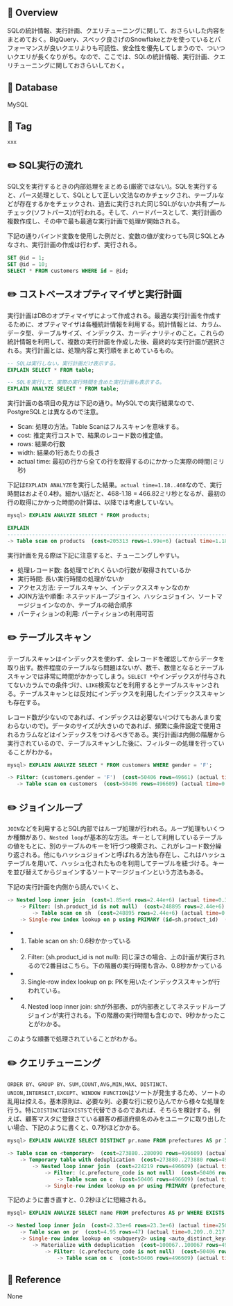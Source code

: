 ## :memo: Overview

SQLの統計情報、実行計画、クエリチューニングに関して、おさらいした内容をまとめておく。BigQuery、スペック良さげのSnowflakeとかを使っているとパフォーマンスが良いクエリよりも可読性、安全性を優先してしまうので、ついついクエリが長くなりがち。なので、ここでは、SQLの統計情報、実行計画、クエリチューニングに関しておさらいしておく。

## :floppy_disk: Database

MySQL

## :bookmark: Tag

`xxx`

## :pencil2: SQL実行の流れ

SQL文を実行するときの内部処理をまとめる(厳密ではない)。SQLを実行すると、パース処理として、SQLとして正しい文法なのかチェックされ、テーブルなどが存在するかをチェックされ、過去に実行された同じSQLがないか共有プールチェック(ソフトパース)が行われる。そして、ハードパースとして、実行計画の複数作成し、その中で最も最適な実行計画で処理が開始される。

下記の通りバインド変数を使用した例だと、変数の値が変わっても同じSQLとみなされ、実行計画の作成は行わず、実行される。

```sql
SET @id = 1;
SET @id = 10;
SELECT * FROM customers WHERE id = @id;
```

## :pencil2: コストベースオプティマイザと実行計画

実行計画はDBのオプティマイザによって作成される。最適な実行計画を作成するために、オプティマイザは各種統計情報を利用する。統計情報とは、カラム、データ型、テーブルサイズ、インデックス、カーディナリティのこと。これらの統計情報を利用して、複数の実行計画を作成した後、最終的な実行計画が選択される。実行計画とは、処理内容と実行順をまとめているもの。

```sql
-- SQLは実行しない。実行計画だけ表示する。
EXPLAIN SELECT * FROM table;

-- SQLを実行して、実際の実行時間を含めた実行計画も表示する。
EXPLAIN ANALYZE SELECT * FROM table;
```

実行計画の各項目の見方は下記の通り。MySQLでの実行結果なので、PostgreSQLとは異なるので注意。

- Scan: 処理の方法。Table Scanはフルスキャンを意味する。
- cost: 推定実行コストで、結果のレコード数の推定値。
- rows: 結果の行数
- width: 結果の1行あたりの長さ
- actual time: 最初の行から全ての行を取得するのにかかった実際の時間(ミリ秒)

下記は`EXPLAIN ANALYZE`を実行した結果。`actual time=1.18..468`なので、実行時間はおよそ0.4秒。細かい話だと、468-1.18 = 466.82ミリ秒となるが、最初の行の取得にかかった時間の計算は、以降では考慮していない。

```sql
mysql> EXPLAIN ANALYZE SELECT * FROM products;

EXPLAIN                                                                                         |
------------------------------------------------------------------------------------------------+
-> Table scan on products  (cost=205313 rows=1.99e+6) (actual time=1.18..468 rows=2e+6 loops=1)¶|
```

実行計画を見る際は下記に注意すると、チューニングしやすい。

- 処理レコード数: 各処理でどれくらいの行数が取得されているか
- 実行時間: 長い実行時間の処理がないか
- アクセス方法: テーブルスキャン、インデックススキャンなのか
- JOIN方法や順番: ネステッドループジョイン、ハッシュジョイン、ソートマージジョインなのか、テーブルの結合順序
- パーティションの利用: パーティションの利用可否

## :pencil2: テーブルスキャン

テーブルスキャンはインデックスを使わず、全レコードを確認してからデータを取り出す。数件程度のテーブルなら問題はないが、数千、数億となるとテーブルスキャンでは非常に時間がかかってしまう。`SELECT *`やインデックスが付与されてないカラムでの条件づけ、`LIKE`検索などを利用するとテーブルスキャンされる。テーブルスキャンとは反対にインデックスを利用したインデックススキャンも存在する。

レコード数が少ないのであれば、インデックスは必要ない(つけてもあんまり変わらないので)。データのサイズが大きいのであれば、頻繁に条件設定で使用されるカラムなどはインデックスをつけるべきである。実行計画は内側の階層から実行されているので、テーブルスキャンした後に、フィルターの処理を行っていることがわかる。

```sql
mysql> EXPLAIN ANALYZE SELECT * FROM customers WHERE gender = 'F';

-> Filter: (customers.gender = 'F')  (cost=50406 rows=49661) (actual time=0.285..298 rows=250065 loops=1)
   -> Table scan on customers  (cost=50406 rows=496609) (actual time=0.198..248 rows=500000 loops=1)
```

## :pencil2: ジョインループ

`JOIN`などを利用するとSQL内部ではループ処理が行われる。ループ処理もいくつか種類があり、`Nested loop`が基本的な方法。キーとして利用しているテーブルの値をもとに、別のテーブルのキーを1行づつ検索され、これがレコード数分繰り返される。他にもハッシュジョインと呼ばれる方法も存在し、これはハッシュテーブルを用いて、ハッシュ化されたものを利用してテーブルを紐づける。キーを並び替えてからジョインするソートマージジョインという方法もある。

下記の実行計画を内側から読んでいくと、

```sql
-> Nested loop inner join  (cost=1.85e+6 rows=2.44e+6) (actual time=0.301..9541 rows=2.5e+6 loops=1)
    -> Filter: (sh.product_id is not null)  (cost=248895 rows=2.44e+6) (actual time=0.155..821 rows=2.5e+6 loops=1)
        -> Table scan on sh  (cost=248895 rows=2.44e+6) (actual time=0.152..653 rows=2.5e+6 loops=1)
    -> Single-row index lookup on p using PRIMARY (id=sh.product_id)  (cost=0.557 rows=1) (actual time=0.00329..0.00332 rows=1 loops=2.5e+6)
```

- 1. Table scan on sh: 0.6秒かかっている
- 2. Filter: (sh.product_id is not null): 同じ深さの場合、上の計画が実行されるので2番目はこちら。下の階層の実行時間も含み、0.8秒かかっている
- 3. Single-row index lookup on p: PKを用いたインデックススキャンが行われている。
- 4. Nested loop inner join: shが外部表、pが内部表としてネステッドループジョインが実行される。下の階層の実行時間も含むので、9秒かかったことがわかる。

このような順番で処理されていることがわかる。

## :pencil2: クエリチューニング

`ORDER BY`、`GROUP BY`、`SUM,COUNT,AVG,MIN,MAX`、`DISTINCT`、`UNION,INTERSECT,EXCEPT`、`WINDOW FUNCTION`はソートが発生するため、ソートの乱用は控える。基本原則は、必要な列、必要な行に絞り込んでから様々な処理を行う。特に`DISTINCT`は`EXISTS`で代替できるのであれば、そちらを検討する。例えば、顧客マスタに登録さている顧客の都道府県名のみをユニークに取り出したい場合、下記のように書くと、0.7秒ほどかかる。

```sql
mysql> EXPLAIN ANALYZE SELECT DISTINCT pr.name FROM prefectures AS pr INNER JOIN customers AS c ON pr.prefecture_code = c.prefecture_code;

-> Table scan on <temporary>  (cost=273880..280090 rows=496609) (actual time=712..712 rows=41 loops=1)
    -> Temporary table with deduplication  (cost=273880..273880 rows=496609) (actual time=712..712 rows=41 loops=1)
        -> Nested loop inner join  (cost=224219 rows=496609) (actual time=0.206..590 rows=500000 loops=1)
            -> Filter: (c.prefecture_code is not null)  (cost=50406 rows=496609) (actual time=0.171..181 rows=500000 loops=1)
                -> Table scan on c  (cost=50406 rows=496609) (actual time=0.168..146 rows=500000 loops=1)
            -> Single-row index lookup on pr using PRIMARY (prefecture_code=c.prefecture_code)  (cost=0.25 rows=1) (actual time=612e-6..646e-6 rows=1 loops=500000)
```

下記のように書き直すと、0.2秒ほどに短縮される。

```sql
mysql> EXPLAIN ANALYZE SELECT name FROM prefectures AS pr WHERE EXISTS (SELECT 1 FROM customers AS c WHERE pr.prefecture_code = c.prefecture_code);

-> Nested loop inner join  (cost=2.33e+6 rows=23.3e+6) (actual time=250..250 rows=41 loops=1)
    -> Table scan on pr  (cost=4.95 rows=47) (actual time=0.209..0.217 rows=47 loops=1)
    -> Single-row index lookup on <subquery2> using <auto_distinct_key> (prefecture_code=pr.prefecture_code)  (cost=100067..100067 rows=1) (actual time=5.32..5.32 rows=0.872 loops=47)
        -> Materialize with deduplication  (cost=100067..100067 rows=496609) (actual time=250..250 rows=41 loops=1)
            -> Filter: (c.prefecture_code is not null)  (cost=50406 rows=496609) (actual time=0.111..173 rows=500000 loops=1)
                -> Table scan on c  (cost=50406 rows=496609) (actual time=0.109..132 rows=500000 loops=1)
```

## :closed_book: Reference

None
